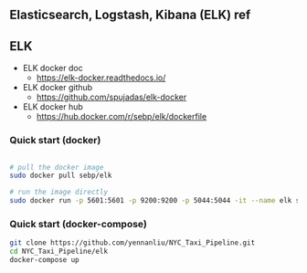 ## Elasticsearch, Logstash, Kibana (ELK) ref 

## ELK 
- ELK docker doc
	- https://elk-docker.readthedocs.io/
- ELK docker github
	- https://github.com/spujadas/elk-docker
- ELK docker hub 
	- https://hub.docker.com/r/sebp/elk/dockerfile

### Quick start (docker)
```bash

# pull the docker image
sudo docker pull sebp/elk

# run the image directly
sudo docker run -p 5601:5601 -p 9200:9200 -p 5044:5044 -it --name elk sebp/elk
```

### Quick start (docker-compose)
```bash
git clone https://github.com/yennanliu/NYC_Taxi_Pipeline.git
cd NYC_Taxi_Pipeline/elk
docker-compose up 
```